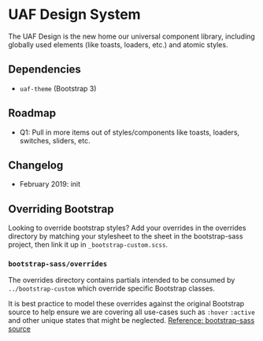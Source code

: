 # UAF Design System

The UAF Design is the new home our universal component library, including globally used elements (like toasts, loaders, etc.) and atomic styles.

## Dependencies

- `uaf-theme` (Bootstrap 3)

## Roadmap

- Q1: Pull in more items out of styles/components like toasts, loaders, switches, sliders, etc.

## Changelog

- February 2019: init

## Overriding Bootstrap

Looking to override bootstrap styles? Add your overrides in the overrides directory by matching your stylesheet to the sheet in the bootstrap-sass project, then link it up in `_bootstrap-custom.scss`.

### `bootstrap-sass/overrides`

The overrides directory contains partials intended to be consumed by `../bootstrap-custom` which override specific Bootstrap classes.

It is best practice to model these overrides against the original Bootstrap source to help ensure we are covering all use-cases such as `:hover` `:active` and other unique states that might be neglected. [Reference: bootstrap-sass source](https://github.com/twbs/bootstrap-sass/tree/master/assets/stylesheets/bootstrap)
